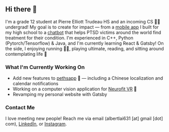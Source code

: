 ## Hi there 👋

I'm a grade 12 student at Pierre Elliott Trudeau HS and an incoming CS 👨‍💻 undergrad! My goal is to create for impact — from a [mobile app](https://www.trudeausac.com/app/) I built for my high school to a [chatbot](https://omdena.com/projects/ptsd/) that helps PTSD victims around the world find treatment for their condition. I'm experienced in C++, Python (Pytorch/Tensorflow) & Java, and I'm currently learning React & Gatsby! On the side, I enjoying running 🏃‍♂️, playing ultimate, reading, and sitting around contemplating life 🤔

### What I'm Currently Working On
- Add new features to [pethsapp](https://www.trudeausac.com/app/) 📱 — including a Chinese localization and calendar notifications
- Working on a computer vision application for [Neurofit VR](https://neurofit.ca/) 🧠
- Revamping my personal website with Gatsby

### Contact Me

I love meeting new people! Reach me via email (albertlai631 [at] gmail [dot] com), [LinkedIn](https://www.linkedin.com/in/albertlai631/), or [Instagram](https://www.instagram.com/albert.laiz/). 


<!--
Here are some ideas to get you started:

- 🔭 I’m currently working on ...
- 🌱 I’m currently learning ...
- 👯 I’m looking to collaborate on ...
- 🤔 I’m looking for help with ...
- 💬 Ask me about ...
- 📫 How to reach me: ...
- 😄 Pronouns: ...
- ⚡ Fun fact: ...
-->
